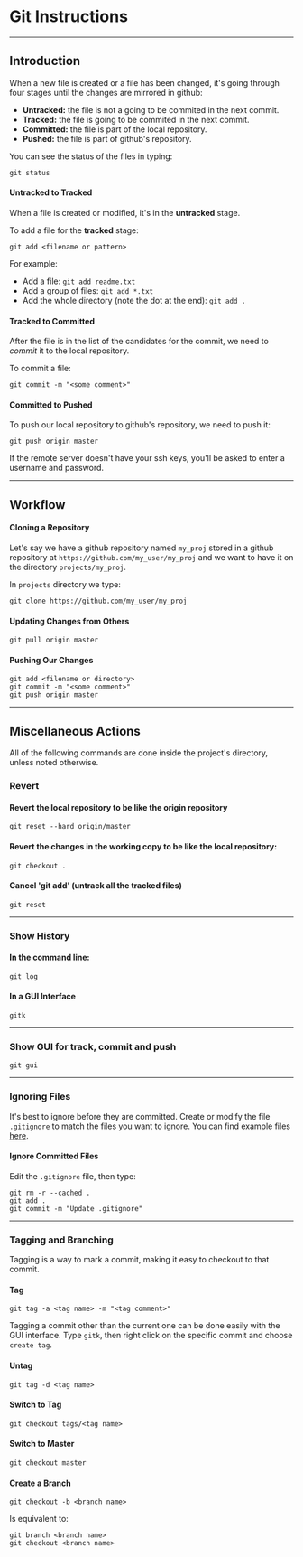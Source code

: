Git Instructions
================

---

Introduction
------------

When a new file is created or a file has been changed, it's going through four stages until the changes are mirrored in github:

* **Untracked:** the file is not a going to be commited in the next commit. 
* **Tracked:** the file is going to be commited in the next commit.
* **Committed:** the file is part of the local repository.
* **Pushed:** the file is part of github's repository.

You can see the status of the files in typing:

	git status

#### Untracked to Tracked ####

When a file is created or modified, it's in the **untracked** stage.

To add a file for the **tracked** stage:

	git add <filename or pattern>

For example:

* Add a file: `git add readme.txt`
* Add a group of files: `git add *.txt`
* Add the whole directory (note the dot at the end): `git add .`

#### Tracked to Committed ####

After the file is in the list of the candidates for the commit, we need to *commit* it to the local repository.

To commit a file:

	git commit -m "<some comment>"

#### Committed to Pushed ####

To push our local repository to github's repository, we need to push it:

	git push origin master

If the remote server doesn't have your ssh keys, you'll be asked to enter a username and password.

---

Workflow
--------

#### Cloning a Repository ####

Let's say we have a github repository named `my_proj` stored in a github repository at `https://github.com/my_user/my_proj` and we want to have it on the directory `projects/my_proj`.

In `projects` directory we type:

	git clone https://github.com/my_user/my_proj

#### Updating Changes from Others ####

	git pull origin master

#### Pushing Our Changes ####

	git add <filename or directory>
	git commit -m "<some comment>"
	git push origin master

---

Miscellaneous Actions
---------------------

All of the following commands are done inside the project's directory, unless noted otherwise.

### Revert ###

#### Revert the local repository to be like the origin repository ####
	git reset --hard origin/master

#### Revert the changes in the working copy to be like the local repository: ####
	git checkout .

#### Cancel 'git add' (untrack all the tracked files) ####
	git reset

---

### Show History ###
#### In the command line: ####
	git log

#### In a GUI Interface ####
	gitk
 
---

### Show GUI for track, commit and push ###
	git gui


---

### Ignoring Files ###

It's best to ignore before they are committed. Create or modify the file `.gitignore` to match the files you want to ignore. You can find example files [here](https://github.com/github/gitignore).

#### Ignore Committed Files ####
Edit the `.gitignore` file, then type:

	git rm -r --cached .
	git add .
	git commit -m "Update .gitignore"

---

### Tagging and Branching ###

Tagging is a way to mark a commit, making it easy to checkout to that commit.

#### Tag ####
	git tag -a <tag name> -m "<tag comment>"

Tagging a commit other than the current one can be done easily with the GUI interface. Type `gitk`, then right click on the specific commit and choose `create tag`.

#### Untag ####
	git tag -d <tag name>

#### Switch to Tag ####
	git checkout tags/<tag name>

#### Switch to Master ####
	git checkout master

#### Create a Branch ####
	git checkout -b <branch name>

Is equivalent to:

	git branch <branch name>
	git checkout <branch name>
